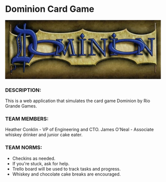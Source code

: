 # Dominion Card Game

![Dominion Logo](images/DominionLogo.jpg)

### DESCRIPTION:
This is a web application that simulates the card game Dominion by Rio Grande Games.

### TEAM MEMBERS:
Heather Conklin - VP of Engineering and CTO.
James O'Neal - Associate whiskey drinker and junior cake eater.

### TEAM NORMS:
- Checkins as needed.
- If you're stuck, ask for help.
- Trello board will be used to track tasks and progress.
- Whiskey and chocolate cake breaks are encouraged.


